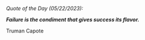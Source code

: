 *Quote of the Day (05/22/2023):*

_**Failure is the condiment that gives success its flavor.**_

Truman Capote